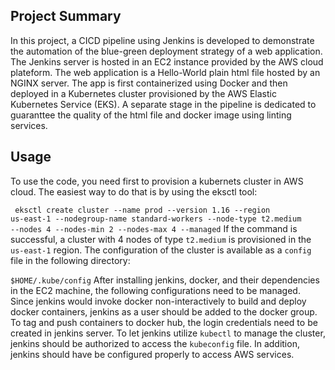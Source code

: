 ## Project Summary
In this project, a CICD pipeline using Jenkins is developed to demonstrate the automation of the blue-green deployment strategy of a web application. The Jenkins server is hosted in an EC2 instance provided by the AWS cloud plateform. The web application is a Hello-World plain html file hosted by an NGINX server. The app is first containerized using Docker and then deployed in a Kubernetes cluster provisioned by the AWS Elastic Kubernetes Service (EKS). A separate stage in the pipeline is dedicated to guaranttee the quality of the html file and docker image using linting services.

## Usage
To use the code, you need first to provision a kubernets cluster in AWS cloud. The easiest way to do that is by using the eksctl tool:

<code> eksctl create cluster --name prod --version 1.16 --region us-east-1 --nodegroup-name standard-workers --node-type t2.medium --nodes 4 --nodes-min 2 --nodes-max 4 --managed</code>
If the command is successful, a cluster with 4 nodes of type `t2.medium` is provisioned in the `us-east-1` region. The configuration of the cluster is available as a `config` file in the following directory:

<code>$HOME/.kube/config</code>
After installing jenkins, docker, and their dependencies in the EC2 machine, the following configurations need to be managed. Since jenkins would invoke docker non-interactively to build and deploy docker containers, jenkins as a user should be added to the docker group. To tag and push containers to docker hub, the login credentials need to be created in jenkins server. To let jenkins utilize `kubectl` to manage the cluster, jenkins should be authorized to access the `kubeconfig` file. In addition, jenkins should have be configured properly to access AWS services.
